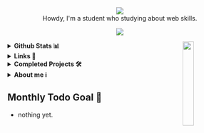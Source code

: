 <div align="center">
  <img src="https://github.com/user-attachments/assets/fba4856a-e0c2-45ae-9f67-388b4baaee3e">
</div>

<div align="center">
  Howdy, I'm a student who studying about web skills. 

  <p align="center">
    <a href="https://skillicons.dev">
      <img src="https://skillicons.dev/icons?i=html,css,js,ts,react,threejs,vue,vite,mui,java" />
    </a>
  </p>
</div>

<div>
  <img align="right" width="22%" src="https://github-production-user-asset-6210df.s3.amazonaws.com/108007761/376126109-a0937c21-7d6f-47fd-8eb8-8ca1b0d1819c.gif?X-Amz-Algorithm=AWS4-HMAC-SHA256&X-Amz-Credential=AKIAVCODYLSA53PQK4ZA%2F20241014%2Fus-east-1%2Fs3%2Faws4_request&X-Amz-Date=20241014T102442Z&X-Amz-Expires=300&X-Amz-Signature=d46461fd76d18db179142e16ef9ead9fa30e2d614db23b3a109e5577bc0a5201&X-Amz-SignedHeaders=host">
</div>

<details>
  <summary><b>Github Stats 📊</b></summary>
  <div style="display: flex; justify-content: center; align-items: center; gap: 10px;">
    
  ![Podk76's Stats](https://github-readme-stats.vercel.app/api?username=Podk76&theme=tokyonight&show_icons=true&hide_border=false&count_private=false)
    
  ![Podk76's Top Languages](https://github-readme-stats.vercel.app/api/top-langs/?username=Podk76&theme=tokyonight&show_icons=true&hide_border=false&layout=compact)
    
  <img src="https://github-profile-trophy.vercel.app/?username=Podk76&theme=juicyfresh&no-bg=true" />
    
  </div>
</details>

<details>
  <summary><b>Links 🔗</b></summary>
  <a href='mailto:btm.email2769@gmail.com' target="_blank"><img alt='Gmail' src='https://img.shields.io/badge/Gmail-100000?style=for-the-badge&logo=Gmail&logoColor=FFFFFF&labelColor=DA5145&color=DA5145'/></a>
  <a href='https://velog.io/@hoya76/posts' target="_blank"><img alt='Velog' src='https://img.shields.io/badge/Velog-100000?style=for-the-badge&logo=Velog&logoColor=white&labelColor=1EC997&color=1EC997'/></a>
  <a href='https://discord.gg/AsmhX6kb' target="_blank"><img alt='Discord' src='https://img.shields.io/badge/Discord-100000?style=for-the-badge&logo=Discord&logoColor=FFFFFF&labelColor=5562EB&color=5562EB'/></a>
</details>

<details>
  <summary><b>Completed Projects 🛠️</b></summary>
  <blockquote>
    This is where you can see the finished project.<br>
    The bug fix continues!
  </blockquote>
    <a href="https://github.com/Podk76/Todo-List">
    <picture>
      <source media="(prefers-color-scheme: dark)" srcset="https://ghrs.vercel.app/api/pin/?username=Podk76&repo=Todo-List&theme=dracula"/>
      <img alt="Todo-List" src="https://ghrs.vercel.app/api/pin/?username=Podk76&repo=Todo-List">
    </picture>
  </a>
</div>
</details>

<details>
  <summary><b>About me ℹ️</b></summary>
  <blockquote>
    Hi, I'm H0Y4 who studying web skills to be a developer.<br>
    You can call me Hoya, taeho Kim, whatever you want.<br>
    I like memes, drawing arts, design websites, and listening a music.<br>
  </blockquote>

  <img src="https://cdn3.emoji.gg/emojis/1878-blobcat-code.gif">
</details>

<div>
  <h2>Monthly Todo Goal 📝</h2>
  <ul>
    <li>nothing yet.</li>
  </ul>
</div>
